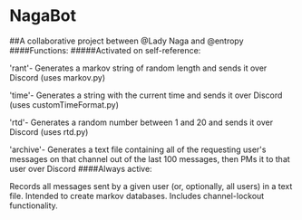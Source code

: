 # NagaBot
##A collaborative project between @Lady Naga and @entropy
####Functions:
#####Activated on self-reference:

'rant'- Generates a markov string of random length and sends it over Discord (uses markov.py)

'time'- Generates a string with the current time and sends it over Discord (uses customTimeFormat.py)

'rtd'- Generates a random number between 1 and 20 and sends it over Discord (uses rtd.py)

'archive'- Generates a text file containing all of the requesting user's messages on that channel out of the last 100 messages, then PMs it to that user over Discord
####Always active:

Records all messages sent by a given user (or, optionally, all users) in a text file. Intended to create markov databases. Includes channel-lockout functionality.
